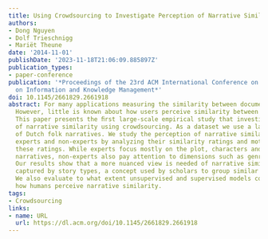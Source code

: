 ```yaml
---
title: Using Crowdsourcing to Investigate Perception of Narrative Similarity
authors:
- Dong Nguyen
- Dolf Trieschnigg
- Mariët Theune
date: '2014-11-01'
publishDate: '2023-11-18T21:06:09.885897Z'
publication_types:
- paper-conference
publication: '*Proceedings of the 23rd ACM International Conference on Conference
  on Information and Knowledge Management*'
doi: 10.1145/2661829.2661918
abstract: For many applications measuring the similarity between documents is essential.
  However, little is known about how users perceive similarity between documents.
  This paper presents the ﬁrst large-scale empirical study that investigates perception
  of narrative similarity using crowdsourcing. As a dataset we use a large collection
  of Dutch folk narratives. We study the perception of narrative similarity by both
  experts and non-experts by analyzing their similarity ratings and motivations for
  these ratings. While experts focus mostly on the plot, characters and themes of
  narratives, non-experts also pay attention to dimensions such as genre and style.
  Our results show that a more nuanced view is needed of narrative similarity than
  captured by story types, a concept used by scholars to group similar folk narratives.
  We also evaluate to what extent unsupervised and supervised models correspond with
  how humans perceive narrative similarity.
tags:
- Crowdsourcing
links:
- name: URL
  url: https://dl.acm.org/doi/10.1145/2661829.2661918
---
```

